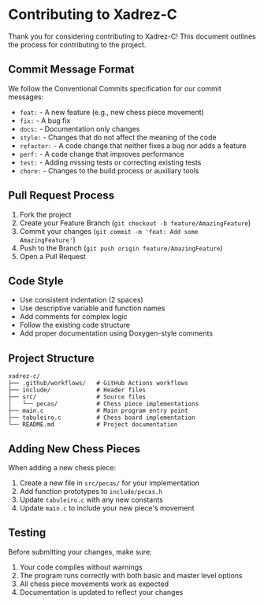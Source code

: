 # Contributing to Xadrez-C

Thank you for considering contributing to Xadrez-C! This document outlines the process for contributing to the project.

## Commit Message Format

We follow the Conventional Commits specification for our commit messages:

- `feat:` - A new feature (e.g., new chess piece movement)
- `fix:` - A bug fix
- `docs:` - Documentation only changes
- `style:` - Changes that do not affect the meaning of the code
- `refactor:` - A code change that neither fixes a bug nor adds a feature
- `perf:` - A code change that improves performance
- `test:` - Adding missing tests or correcting existing tests
- `chore:` - Changes to the build process or auxiliary tools

## Pull Request Process

1. Fork the project
2. Create your Feature Branch (`git checkout -b feature/AmazingFeature`)
3. Commit your changes (`git commit -m 'feat: Add some AmazingFeature'`)
4. Push to the Branch (`git push origin feature/AmazingFeature`)
5. Open a Pull Request

## Code Style

- Use consistent indentation (2 spaces)
- Use descriptive variable and function names
- Add comments for complex logic
- Follow the existing code structure
- Add proper documentation using Doxygen-style comments

## Project Structure

```
xadrez-c/
├── .github/workflows/   # GitHub Actions workflows
├── include/             # Header files
├── src/                 # Source files
│   └── pecas/           # Chess piece implementations
├── main.c               # Main program entry point
├── tabuleiro.c          # Chess board implementation
└── README.md            # Project documentation
```

## Adding New Chess Pieces

When adding a new chess piece:

1. Create a new file in `src/pecas/` for your implementation
2. Add function prototypes to `include/pecas.h`
3. Update `tabuleiro.c` with any new constants
4. Update `main.c` to include your new piece's movement

## Testing

Before submitting your changes, make sure:

1. Your code compiles without warnings
2. The program runs correctly with both basic and master level options
3. All chess piece movements work as expected
4. Documentation is updated to reflect your changes
